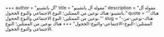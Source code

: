 +++
author = "آل باتشينو"
title = "مقولة آل باتشينو"
description = "مقولة آل باتشينو: هناك نوعين من الممثلين؛ النوع الاجتماعي والنوع الخجول."
quote = '''هناك نوعين من الممثلين؛ النوع الاجتماعي والنوع الخجول.'''
slug = "هناك-نوعين-من-الممثلين؛-النوع-الاجتماعي-والنوع-الخجول"
+++
هناك نوعين من الممثلين؛ النوع الاجتماعي والنوع الخجول.
